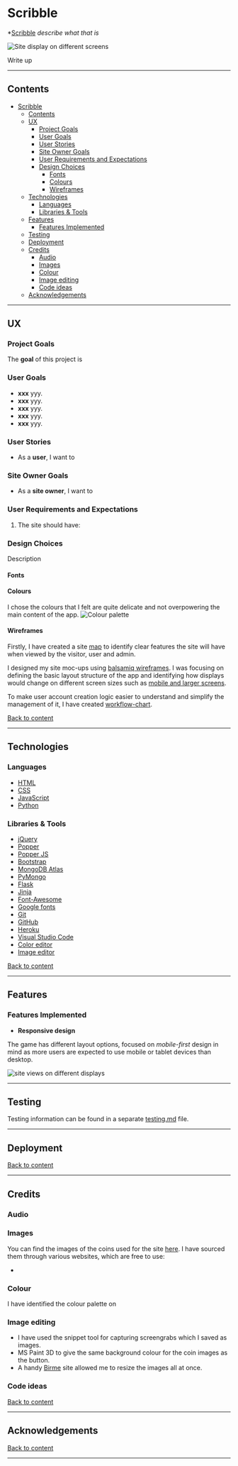 # Scribble #

*[Scribble]() *describe what that is*

![Site display on different screens](/wireframes/)

Write up

---

## Contents ##

- [Scribble](#scribble)
  - [Contents](#contents)
  - [UX](#ux)
    - [Project Goals](#project-goals)
    - [User Goals](#user-goals)
    - [User Stories](#user-stories)
    - [Site Owner Goals](#site-owner-goals)
    - [User Requirements and Expectations](#user-requirements-and-expectations)
    - [Design Choices](#design-choices)
      - [Fonts](#fonts)
      - [Colours](#colours)
      - [Wireframes](#wireframes)
  - [Technologies](#technologies)
    - [Languages](#languages)
    - [Libraries & Tools](#libraries--tools)
  - [Features](#features)
    - [Features Implemented](#features-implemented)
  - [Testing](#testing)
  - [Deployment](#deployment)
  - [Credits](#credits)
    - [Audio](#audio)
    - [Images](#images)
    - [Colour](#colour)
    - [Image editing](#image-editing)
    - [Code ideas](#code-ideas)
  - [Acknowledgements](#acknowledgements)

---

## UX ##

### Project Goals ###

The **goal** of this project is 

### User Goals ###

- **xxx** yyy.
- **xxx** yyy.
- **xxx** yyy.
- **xxx** yyy.
- **xxx** yyy.

### User Stories ###

- As a  **user**, I want to 

### Site Owner Goals ###

- As a **site owner**, I want to 

### User Requirements and Expectations ###

1. The site should have:


### Design Choices ###

Description

#### Fonts ####

#### Colours ####

I chose the colours that I felt are quite delicate and not overpowering the main content of the app. 
![Colour palette](/wireframes/colour_palette/color_palette.jpgcolour_palette\color_palette.jpg)

  
#### Wireframes ####

Firstly, I have created a site [map](/wireframes/flowcharts/sitemap.png) to identify clear features the site will have when viewed by the visitor, user and admin. 

I designed my site moc-ups using [balsamiq wireframes](https://balsamiq.com/). I was focusing on defining the basic layout structure of the app and identifying how displays would change on different screen sizes such as [mobile and larger screens](/wireframes/site_wireframes/about.visitor.png).


To make user account creation logic easier to understand and simplify the management of it, I have created [workflow-chart](/wireframes/flowcharts/account_creation.jpg).


[Back to content](#contents)

---  

## Technologies ##

### Languages ###

- [HTML](https://developer.mozilla.org/en-US/docs/Web/HTML)
- [CSS](https://developer.mozilla.org/en-US/docs/Web/CSS)
- [JavaScript](https://developer.mozilla.org/en-US/docs/Web/JavaScript)
- [Python]()

### Libraries & Tools ###

- [jQuery](https://jquery.com/)
- [Popper](https://popper.js.org/)
- [Popper JS](https://popper.js.org/)
- [Bootstrap](https://getbootstrap.com/)
- [MongoDB Atlas]()
- [PyMongo]()
- [Flask]()
- [Jinja]()
- [Font-Awesome](https://fontawesome.com/icons?d=gallery)
- [Google fonts](https://fonts.google.com/)
- [Git](https://git-scm.com/)
- [GitHub](https://github.com/)
- [Heroku]()
- [Visual Studio Code](https://code.visualstudio.com/)
- [Color editor](https://coolors.co/)
- [Image editor](https://www.birme.net/)

[Back to content](#contents)

---

## Features ##

### Features Implemented ###

- **Responsive design**

The game has different layout options, focused on *mobile-first* design in mind as more users are expected to use mobile or tablet devices than desktop.

![site views on different displays](/wireframes/responsive-design.jpg)

---

## Testing ##

Testing information can be found in a separate [testing.md](testing.md) file.

---

## Deployment ##



[Back to content](#contents)

---

## Credits ##

### Audio ###

### Images ###

You can find the images of the coins used for the site [here](/assets/images). I have sourced them through various websites, which are free to use:

- []()

### Colour ###

I have identified the colour palette on []()

### Image editing ###

- I have used the snippet tool for capturing screengrabs which I saved as images.
- MS Paint 3D to give the same background colour for the coin images as the button.
- A handy [Birme](https://www.birme.net/?target_width=300&target_height=300&quality=100&border_width=1&border_color=%23bd3d3a) site allowed me to resize the images all at once.

### Code ideas ###

[Back to content](#contents)

---

## Acknowledgements ##

[Back to content](#contents)

---